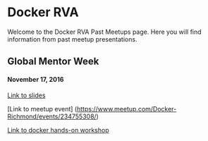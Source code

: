 # Docker RVA

Welcome to the Docker RVA Past Meetups page. Here you will find information from past meetup presentations.

## Global Mentor Week
#### November 17, 2016
[Link to slides](https://docs.google.com/presentation/d/1WjWnQjmpcIPU0H74F5lJrbBMU0WOyuWdID6jaDu6TmE/edit?usp=sharing)

[Link to meetup event] (https://www.meetup.com/Docker-Richmond/events/234755308/)

[Link to docker hands-on workshop](http://training.docker.com/category/self-paced-online)
